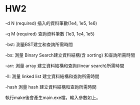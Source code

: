 # HW2
-d N (required) 插入的資料筆數(1e4, 1e5, 1e6)

-q M (required) 查詢資料筆數 (1e3, 1e4, 1e5)

-bst: 測量BST建立和查詢所需時間

-bs:  測量 Binary Search建立資料結構(含 sorting) 和查詢所需時間

-arr: 測量 array 建立資料結構和查詢(linear search)所需時間

-ll: 測量 linked list 建立資料結構和查詢所需時間

-hash 測量 hash 建立資料結構和查詢所需時間

執行make後會產生main.exe檔，輸入參數如上。
